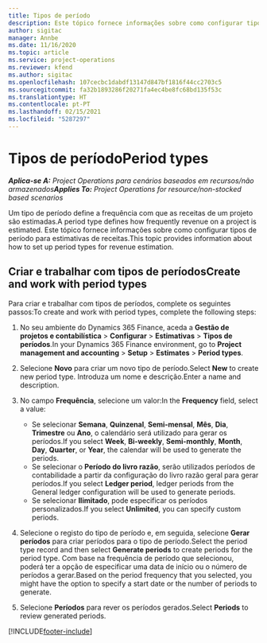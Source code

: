 ```yaml
---
title: Tipos de período
description: Este tópico fornece informações sobre como configurar tipos de período para estimativas de receitas.
author: sigitac
manager: Annbe
ms.date: 11/16/2020
ms.topic: article
ms.service: project-operations
ms.reviewer: kfend
ms.author: sigitac
ms.openlocfilehash: 107cecbc1dabdf13147d847bf1816f44cc2703c5
ms.sourcegitcommit: fa32b1893286f20271fa4ec4be8fc68bd135f53c
ms.translationtype: HT
ms.contentlocale: pt-PT
ms.lasthandoff: 02/15/2021
ms.locfileid: "5287297"
---
```

# <a name="period-types"></a><span data-ttu-id="d7db8-103">Tipos de período</span><span class="sxs-lookup"><span data-stu-id="d7db8-103">Period types</span></span>

<span data-ttu-id="d7db8-104">_**Aplica-se A:** Project Operations para cenários baseados em recursos/não armazenados_</span><span class="sxs-lookup"><span data-stu-id="d7db8-104">_**Applies To:** Project Operations for resource/non-stocked based scenarios_</span></span>

<span data-ttu-id="d7db8-105">Um tipo de período define a frequência com que as receitas de um projeto são estimadas.</span><span class="sxs-lookup"><span data-stu-id="d7db8-105">A period type defines how frequently revenue on a project is estimated.</span></span> <span data-ttu-id="d7db8-106">Este tópico fornece informações sobre como configurar tipos de período para estimativas de receitas.</span><span class="sxs-lookup"><span data-stu-id="d7db8-106">This topic provides information about how to set up period types for revenue estimation.</span></span> 

## <a name="create-and-work-with-period-types"></a><span data-ttu-id="d7db8-107">Criar e trabalhar com tipos de períodos</span><span class="sxs-lookup"><span data-stu-id="d7db8-107">Create and work with period types</span></span>
<span data-ttu-id="d7db8-108">Para criar e trabalhar com tipos de períodos, complete os seguintes passos:</span><span class="sxs-lookup"><span data-stu-id="d7db8-108">To create and work with period types, complete the following steps:</span></span>

1. <span data-ttu-id="d7db8-109">No seu ambiente do Dynamics 365 Finance, aceda a **Gestão de projetos e contabilística** > **Configurar** > **Estimativas** > **Tipos de períodos**.</span><span class="sxs-lookup"><span data-stu-id="d7db8-109">In your Dynamics 365 Finance environment, go to **Project management and accounting** > **Setup** > **Estimates** > **Period types**.</span></span>
2. <span data-ttu-id="d7db8-110">Selecione **Novo** para criar um novo tipo de período.</span><span class="sxs-lookup"><span data-stu-id="d7db8-110">Select **New** to create new period type.</span></span> <span data-ttu-id="d7db8-111">Introduza um nome e descrição.</span><span class="sxs-lookup"><span data-stu-id="d7db8-111">Enter a name and description.</span></span>
3. <span data-ttu-id="d7db8-112">No campo **Frequência**, selecione um valor:</span><span class="sxs-lookup"><span data-stu-id="d7db8-112">In the **Frequency** field, select a value:</span></span>

    - <span data-ttu-id="d7db8-113">Se selecionar **Semana**, **Quinzenal**, **Semi-mensal**, **Mês**, **Dia**, **Trimestre** ou **Ano**, o calendário será utilizado para gerar os períodos.</span><span class="sxs-lookup"><span data-stu-id="d7db8-113">If you select **Week**, **Bi-weekly**, **Semi-monthly**, **Month**, **Day**, **Quarter**, or **Year**, the calendar will be used to generate the periods.</span></span> 
    - <span data-ttu-id="d7db8-114">Se selecionar o **Período do livro razão**, serão utilizados períodos de contabilidade a partir da configuração do livro razão geral para gerar períodos.</span><span class="sxs-lookup"><span data-stu-id="d7db8-114">If you select **Ledger period**, ledger periods from the General ledger configuration will be used to generate periods.</span></span>
    - <span data-ttu-id="d7db8-115">Se selecionar **Ilimitado**, pode especificar os períodos personalizados.</span><span class="sxs-lookup"><span data-stu-id="d7db8-115">If you select **Unlimited**, you can specify custom periods.</span></span>
4. <span data-ttu-id="d7db8-116">Selecione o registo do tipo de período e, em seguida, selecione **Gerar períodos** para criar períodos para o tipo de período.</span><span class="sxs-lookup"><span data-stu-id="d7db8-116">Select the period type record and then select **Generate periods** to create periods for the period type.</span></span> <span data-ttu-id="d7db8-117">Com base na frequência de período que selecionou, poderá ter a opção de especificar uma data de início ou o número de períodos a gerar.</span><span class="sxs-lookup"><span data-stu-id="d7db8-117">Based on the period frequency that you selected, you might have the option to specify a start date or the number of periods to generate.</span></span>
5. <span data-ttu-id="d7db8-118">Selecione **Períodos** para rever os períodos gerados.</span><span class="sxs-lookup"><span data-stu-id="d7db8-118">Select **Periods** to review generated periods.</span></span>



[!INCLUDE[footer-include](../includes/footer-banner.md)]